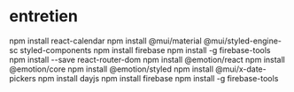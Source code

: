 # entretien

npm install react-calendar
npm install @mui/material @mui/styled-engine-sc styled-components
npm install firebase
npm install -g firebase-tools
npm install --save react-router-dom
npm install @emotion/react
npm install @emotion/core
npm install @emotion/styled
npm install @mui/x-date-pickers
npm install dayjs
npm install firebase
npm install -g firebase-tools

